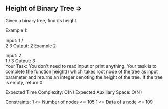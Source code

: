 Height of Binary Tree  =>
---------------------


Given a binary tree, find its height.

Example 1:

Input:
     1
    /  \
   2    3
Output: 2
Example 2:

Input:
  2
   \
    1
   /
 3
Output: 3   
Your Task:
You don't need to read input or print anything. Your task is to complete the function height() which takes root node of the tree as input parameter and returns an integer denoting the height of the tree. If the tree is empty, return 0. 

Expected Time Complexity: O(N)
Expected Auxiliary Space: O(N)

Constraints:
1 <= Number of nodes <= 105
1 <= Data of a node <= 109

